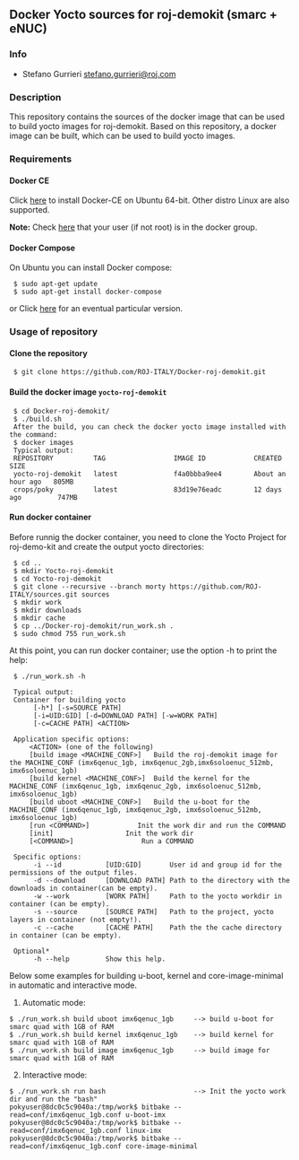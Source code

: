 ## Docker Yocto sources for roj-demokit (smarc + eNUC)


### Info
* Stefano Gurrieri <stefano.gurrieri@roj.com>


### Description
This repository contains the sources of the docker image that can be used to build yocto images for roj-demokit. Based on this repository, a docker image can be built, which can be used to build yocto images.


### Requirements

#### Docker CE
Click [here](https://docs.docker.com/install/linux/docker-ce/ubuntu/) to install Docker-CE on Ubuntu 64-bit. Other distro Linux are also supported.

**Note:** Check [here](https://docs.docker.com/install/linux/linux-postinstall/) that your user (if not root) is in the docker group.

#### Docker Compose
On Ubuntu you can install Docker compose:

     $ sudo apt-get update
     $ sudo apt-get install docker-compose
or Click [here](https://docs.docker.com/compose/install/) for an eventual particular version.


### Usage of repository
#### Clone the repository
     $ git clone https://github.com/ROJ-ITALY/Docker-roj-demokit.git

#### Build the docker image `yocto-roj-demokit`
     $ cd Docker-roj-demokit/
     $ ./build.sh
     After the build, you can check the docker yocto image installed with the command:
     $ docker images
     Typical output:
     REPOSITORY          TAG                 IMAGE ID            CREATED             SIZE
     yocto-roj-demokit   latest              f4a0bbba9ee4        About an hour ago   805MB
     crops/poky          latest              83d19e76eadc        12 days ago         747MB

#### Run docker container
Before runnig the docker container, you need to clone the Yocto Project for roj-demo-kit and create the output yocto directories:

     $ cd ..
	 $ mkdir Yocto-roj-demokit
     $ cd Yocto-roj-demokit
     $ git clone --recursive --branch morty https://github.com/ROJ-ITALY/sources.git sources
     $ mkdir work
     $ mkdir downloads
     $ mkdir cache
     $ cp ../Docker-roj-demokit/run_work.sh .
     $ sudo chmod 755 run_work.sh
    
At this point, you can run docker container; use the option -h to print the help:

     $ ./run_work.sh -h
     
     Typical output:
     Container for building yocto
          [-h*] [-s=SOURCE PATH]  
          [-i=UID:GID] [-d=DOWNLOAD PATH] [-w=WORK PATH] 
          [-c=CACHE PATH] <ACTION>
          
     Application specific options:
	     <ACTION> (one of the following)
	     [build image <MACHINE_CONF>]	Build the roj-demokit image for the MACHINE_CONF (imx6qenuc_1gb, imx6qenuc_2gb,imx6soloenuc_512mb, imx6soloenuc_1gb)
	     [build kernel <MACHINE_CONF>]	Build the kernel for the MACHINE_CONF (imx6qenuc_1gb, imx6qenuc_2gb, imx6soloenuc_512mb, imx6soloenuc_1gb)
	     [build uboot <MACHINE_CONF>]	Build the u-boot for the MACHINE_CONF (imx6qenuc_1gb, imx6qenuc_2gb, imx6soloenuc_512mb, imx6soloenuc_1gb)
	     [run <COMMAND>]			Init the work dir and run the COMMAND
	     [init]				     Init the work dir
	     [<COMMAND>]			     Run a COMMAND

     Specific options:
          -i --id           [UID:GID]       User id and group id for the permissions of the output files.
          -d --download     [DOWNLOAD PATH] Path to the directory with the downloads in container(can be empty).
          -w --work         [WORK PATH]     Path to the yocto workdir in container (can be empty).
          -s --source       [SOURCE PATH]   Path to the project, yocto layers in container (not empty!).
          -c --cache        [CACHE PATH]    Path the the cache directory in container (can be empty).
          
     Optional*
          -h --help         Show this help.
          
  Below some examples for building u-boot, kernel and core-image-minimal in automatic and interactive mode.
  1. Automatic mode:
  
    $ ./run_work.sh build uboot imx6qenuc_1gb     --> build u-boot for smarc quad with 1GB of RAM
    $ ./run_work.sh build kernel imx6qenuc_1gb    --> build kernel for smarc quad with 1GB of RAM
    $ ./run_work.sh build image imx6qenuc_1gb     --> build image for smarc quad with 1GB of RAM      
  2. Interactive mode:
  
    $ ./run_work.sh run bash                      --> Init the yocto work dir and run the "bash"
    pokyuser@8dc0c5c9040a:/tmp/work$ bitbake --read=conf/imx6qenuc_1gb.conf u-boot-imx
    pokyuser@8dc0c5c9040a:/tmp/work$ bitbake --read=conf/imx6qenuc_1gb.conf linux-imx
    pokyuser@8dc0c5c9040a:/tmp/work$ bitbake --read=conf/imx6qenuc_1gb.conf core-image-minimal
  
          
